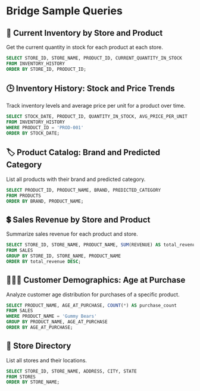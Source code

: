 # Bridge Sample Queries

## 🏪 **Current Inventory by Store and Product**
Get the current quantity in stock for each product at each store.

```sql
SELECT STORE_ID, STORE_NAME, PRODUCT_ID, CURRENT_QUANTITY_IN_STOCK
FROM INVENTORY_HISTORY
ORDER BY STORE_ID, PRODUCT_ID;
```

## 🕒 **Inventory History: Stock and Price Trends**
Track inventory levels and average price per unit for a product over time.

```sql
SELECT STOCK_DATE, PRODUCT_ID, QUANTITY_IN_STOCK, AVG_PRICE_PER_UNIT
FROM INVENTORY_HISTORY
WHERE PRODUCT_ID = 'PROD-001'
ORDER BY STOCK_DATE;
```

## 🏷️ **Product Catalog: Brand and Predicted Category**
List all products with their brand and predicted category.

```sql
SELECT PRODUCT_ID, PRODUCT_NAME, BRAND, PREDICTED_CATEGORY
FROM PRODUCTS
ORDER BY BRAND, PRODUCT_NAME;
```

## 💲 **Sales Revenue by Store and Product**
Summarize sales revenue for each product and store.

```sql
SELECT STORE_ID, STORE_NAME, PRODUCT_NAME, SUM(REVENUE) AS total_revenue
FROM SALES
GROUP BY STORE_ID, STORE_NAME, PRODUCT_NAME
ORDER BY total_revenue DESC;
```

## 🧑‍🤝‍🧑 **Customer Demographics: Age at Purchase**
Analyze customer age distribution for purchases of a specific product.

```sql
SELECT PRODUCT_NAME, AGE_AT_PURCHASE, COUNT(*) AS purchase_count
FROM SALES
WHERE PRODUCT_NAME = 'Gummy Bears'
GROUP BY PRODUCT_NAME, AGE_AT_PURCHASE
ORDER BY AGE_AT_PURCHASE;
```

## 🏬 **Store Directory**
List all stores and their locations.

```sql
SELECT STORE_ID, STORE_NAME, ADDRESS, CITY, STATE
FROM STORES
ORDER BY STORE_NAME;
```
